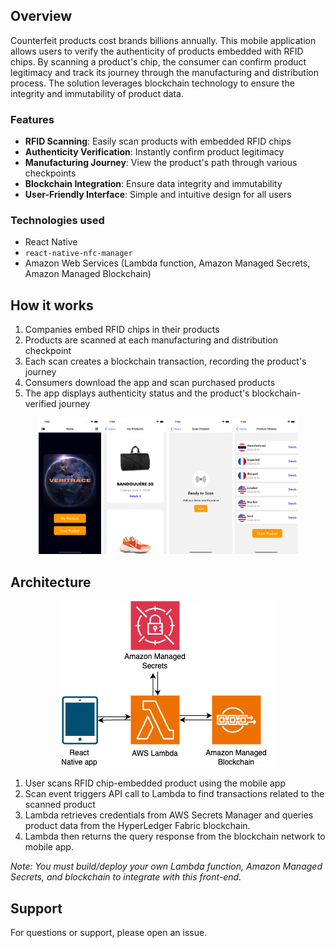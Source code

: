 ## Overview
Counterfeit products cost brands billions annually. This mobile application allows users to verify the authenticity of products embedded with RFID chips. By scanning a product's chip, the consumer can confirm product legitimacy and track its journey through the manufacturing and distribution process. The solution leverages blockchain technology to ensure the integrity and immutability of product data.

### Features
- **RFID Scanning**: Easily scan products with embedded RFID chips
- **Authenticity Verification**: Instantly confirm product legitimacy
- **Manufacturing Journey**: View the product's path through various checkpoints
- **Blockchain Integration**: Ensure data integrity and immutability
- **User-Friendly Interface**: Simple and intuitive design for all users

### Technologies used
- React Native
- `react-native-nfc-manager`
- Amazon Web Services (Lambda function, Amazon Managed Secrets, Amazon Managed Blockchain)

## How it works
1) Companies embed RFID chips in their products
2) Products are scanned at each manufacturing and distribution checkpoint
3) Each scan creates a blockchain transaction, recording the product's journey
4) Consumers download the app and scan purchased products
5) The app displays authenticity status and the product's blockchain-verified journey

<p align="center">
<img src="images/homepage.png" width=20% height=20%>
<img src="images/products.png" width=20% height=20%>
<img src="images/scan.png" width=20% height=20%>
<img src="images/track.png" width=20% height=20%>

## Architecture
<p align="center">
<img src="images/veritrace.png">

1) User scans RFID chip-embedded product using the mobile app
2) Scan event triggers API call to Lambda to find transactions related to the scanned product
3) Lambda retrieves credentials from AWS Secrets Manager and queries product data from the HyperLedger Fabric blockchain.
4) Lambda then returns the query response from the blockchain network to mobile app. 


_Note: You must build/deploy your own Lambda function, Amazon Managed Secrets, and blockchain to integrate with this front-end._

## Support
For questions or support, please open an issue.
